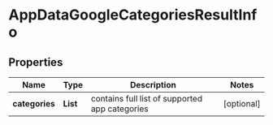 # AppDataGoogleCategoriesResultInfo


## Properties

| Name | Type | Description | Notes |
|------------ | ------------- | ------------- | -------------|
**categories** | **List<String>** | contains full list of supported app categories |[optional]|